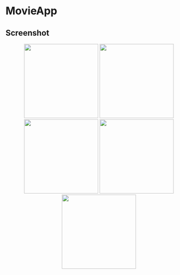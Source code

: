 # MovieApp

## Screenshot

<div align="center">
    <img width="200" src="./">
    <img width="200" src="./Screenshot/1.png">
    <img width="200" src="./Screenshot/2.png">
    <img width="200" src="./Screenshot/4.png">
    <img width="200" src="./Screenshot/3.png">
</div>
